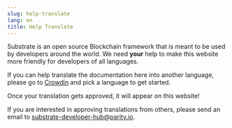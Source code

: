 ```yaml
---
slug: help-translate
lang: en
title: Help Translate
---
```


Substrate is an open source Blockchain framework that is meant to be used by developers around the
world. We need **your** help to make this website more friendly for developers of all languages.

If you can help translate the documentation here into another language, please go to
[Crowdin](https://crowdin.com/project/substrate-developer-hub) and pick a language to get started.

Once your translation gets approved, it will appear on this website!

If you are interested in approving translations from others, please send an email to
<substrate-developer-hub@parity.io>.

